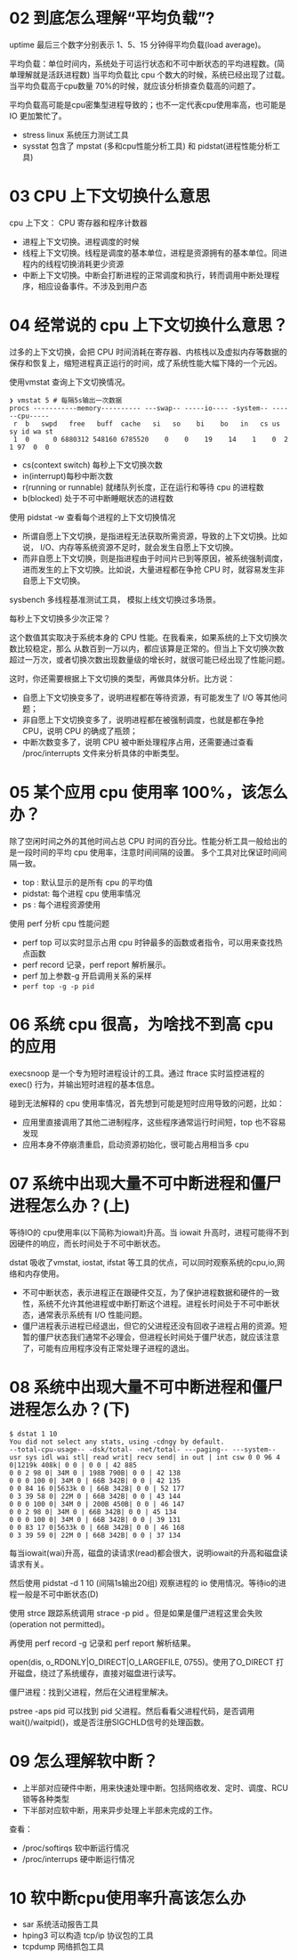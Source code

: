 # 02 到底怎么理解“平均负载”?

uptime 最后三个数字分别表示 1、5、15 分钟得平均负载(load average)。

平均负载：单位时间内，系统处于可运行状态和不可中断状态的平均进程数。(简单理解就是活跃进程数)
当平均负载比 cpu 个数大的时候，系统已经出现了过载。当平均负载高于cpu数量 70%的时候，就应该分析排查负载高的问题了。

平均负载高可能是cpu密集型进程导致的；也不一定代表cpu使用率高，也可能是 IO 更加繁忙了。

- stress linux 系统压力测试工具
- sysstat 包含了 mpstat (多和cpu性能分析工具) 和 pidstat(进程性能分析工具)


# 03 CPU 上下文切换什么意思
cpu 上下文： CPU 寄存器和程序计数器

- 进程上下文切换。进程调度的时候
- 线程上下文切换。线程是调度的基本单位，进程是资源拥有的基本单位。同进程内的线程切换消耗更少资源
- 中断上下文切换。中断会打断进程的正常调度和执行，转而调用中断处理程序，相应设备事件。不涉及到用户态


# 04 经常说的 cpu 上下文切换什么意思？

过多的上下⽂切换，会把 CPU 时间消耗在寄存器、内核栈以及虚拟内存等数据的保存和恢复上，缩短进程真正运⾏的时间，成了系统性能⼤幅下降的⼀个元凶。

使用vmstat 查询上下文切换情况。

```
❯ vmstat 5 # 每隔5s输出一次数据
procs -----------memory---------- ---swap-- -----io---- -system-- ------cpu-----
 r  b   swpd   free   buff  cache   si   so    bi    bo   in   cs us sy id wa st
 1  0      0 6880312 548160 6785520    0    0    19    14    1    0  2  1 97  0  0
```

- cs(context switch) 每秒上下文切换次数
- in(interrupt)每秒中断次数
- r(running or runnable) 就绪队列长度，正在运行和等待 cpu 的进程数
- b(blocked) 处于不可中断睡眠状态的进程数

使用 pidstat -w 查看每个进程的上下文切换情况

- 所谓⾃愿上下⽂切换，是指进程⽆法获取所需资源，导致的上下⽂切换。⽐如说， I/O、内存等系统资源不⾜时，就会发⽣⾃愿上下⽂切换。
- ⽽⾮⾃愿上下⽂切换，则是指进程由于时间⽚已到等原因，被系统强制调度，进⽽发⽣的上下⽂切换。⽐如说，⼤量进程都在争抢 CPU 时，就容易发⽣⾮⾃愿上下⽂切换。

sysbench 多线程基准测试工具， 模拟上线文切换过多场景。

每秒上下文切换多少次正常？

这个数值其实取决于系统本身的 CPU 性能。在我看来，如果系统的上下⽂切换次数⽐较稳定，那么
从数百到⼀万以内，都应该算是正常的。但当上下⽂切换次数超过⼀万次，或者切换次数出现数量级的增⻓时，就很可能已经出现了性能问题。

这时，你还需要根据上下⽂切换的类型，再做具体分析。⽐⽅说：

- ⾃愿上下⽂切换变多了，说明进程都在等待资源，有可能发⽣了 I/O 等其他问题；
- ⾮⾃愿上下⽂切换变多了，说明进程都在被强制调度，也就是都在争抢 CPU，说明 CPU 的确成了瓶颈；
- 中断次数变多了，说明 CPU 被中断处理程序占⽤，还需要通过查看 /proc/interrupts ⽂件来分析具体的中断类型。


# 05 某个应用 cpu 使用率 100%，该怎么办？

除了空闲时间之外的其他时间占总 CPU 时间的百分比。性能分析工具一般给出的是一段时间的平均 cpu 使用率，注意时间间隔的设置。
多个工具对比保证时间间隔一致。

- top : 默认显示的是所有 cpu 的平均值
- pidstat: 每个进程 cpu 使用率情况
- ps :  每个进程资源使用

使用 perf 分析 cpu 性能问题

- perf top 可以实时显示占用 cpu 时钟最多的函数或者指令，可以用来查找热点函数
- perf record 记录，perf report 解析展示。
- perf 加上参数-g 开启调用关系的采样
- `perf top -g -p pid`

# 06 系统 cpu 很高，为啥找不到高 cpu 的应用

execsnoop 是一个专为短时进程设计的工具。通过 ftrace 实时监控进程的 exec() 行为，并输出短时进程的基本信息。

碰到无法解释的 cpu 使用率情况，首先想到可能是短时应用导致的问题，比如：

- 应用里直接调用了其他二进制程序，这些程序通常运行时间短，top 也不容易发现
- 应用本身不停崩溃重启，启动资源初始化，很可能占用相当多 cpu


# 07 系统中出现大量不可中断进程和僵尸进程怎么办？(上)

等待IO的 cpu使用率(以下简称为iowait)升高。当 iowait 升高时，进程可能得不到因硬件的响应，而长时间处于不可中断状态。

dstat 吸收了vmstat, iostat, ifstat 等工具的优点，可以同时观察系统的cpu,io,网络和内存使用。

- 不可中断状态，表示进程正在跟硬件交互，为了保护进程数据和硬件的⼀致性，系统不允许其他进程或中断打断这个进程。进程⻓时间处于不可中断状态，通常表示系统有 I/O 性能问题。
- 僵⼫进程表示进程已经退出，但它的⽗进程还没有回收⼦进程占⽤的资源。短暂的僵⼫状态我们通常不必理会，但进程⻓时间处于僵⼫状态，就应该注意了，可能有应⽤程序没有正常处理⼦进程的退出。

# 08 系统中出现大量不可中断进程和僵尸进程怎么办？(下)

```
$ dstat 1 10
You did not select any stats, using -cdngy by default.
--total-cpu-usage-- -dsk/total- -net/total- ---paging-- ---system--
usr sys idl wai stl| read writ| recv send| in out | int csw 0 0 96 4 0|1219k 408k| 0 0 | 0 0 | 42 885
0 0 2 98 0| 34M 0 | 198B 790B| 0 0 | 42 138
0 0 0 100 0| 34M 0 | 66B 342B| 0 0 | 42 135
0 0 84 16 0|5633k 0 | 66B 342B| 0 0 | 52 177
0 3 39 58 0| 22M 0 | 66B 342B| 0 0 | 43 144
0 0 0 100 0| 34M 0 | 200B 450B| 0 0 | 46 147
0 0 2 98 0| 34M 0 | 66B 342B| 0 0 | 45 134
0 0 0 100 0| 34M 0 | 66B 342B| 0 0 | 39 131
0 0 83 17 0|5633k 0 | 66B 342B| 0 0 | 46 168
0 3 39 59 0| 22M 0 | 66B 342B| 0 0 | 37 134
```

每当iowait(wai)升高，磁盘的读请求(read)都会很大，说明iowait的升高和磁盘读请求有关。

然后使用 pidstat -d 1 10 (间隔1s输出20组)  观察进程的 io 使用情况。等待io的进程一般是不可中断状态(D)

使用 strce 跟踪系统调用 strace -p pid 。但是如果是僵尸进程这里会失败(operation not permitted)。

再使用 perf record -g 记录和 perf report 解析结果。

open(dis, o_RDONLY|O_DIRECT|O_LARGEFILE, 0755)。使用了O_DIRECT 打开磁盘，绕过了系统缓存，直接对磁盘进行读写。


僵尸进程：找到父进程，然后在父进程里解决。

pstree -aps pid 可以找到  pid 父进程。然后看看父进程代码，是否调用 wait()/waitpid()，或是否注册SIGCHLD信号的处理函数。


# 09 怎么理解软中断？

- 上半部对应硬件中断，⽤来快速处理中断。包括网络收发、定时、调度、RCU 锁等各种类型
- 下半部对应软中断，⽤来异步处理上半部未完成的⼯作。

查看：

- /proc/softirqs 软中断运行情况
- /proc/interrups 硬中断运行情况


# 10 软中断cpu使用率升高该怎么办

- sar 系统活动报告工具
- hping3 可以构造 tcp/ip 协议包的工具
- tcpdump 网络抓包工具
